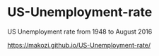 
# US-Unemployment-rate
US  Unemployment rate from 1948 to August 2016

https://makozi.github.io/US-Unemployment-rate/
